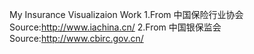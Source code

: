 My Insurance Visualizaion Work
1.From 中国保险行业协会 Source:http://www.iachina.cn/
2.From 中国银保监会 Source:http://www.cbirc.gov.cn/